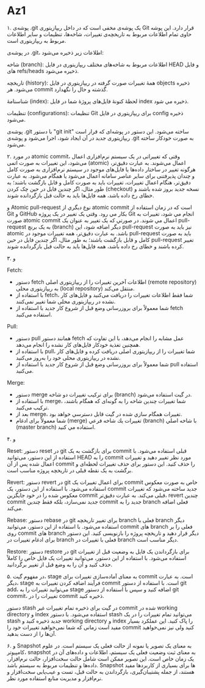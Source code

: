 # Az1

۱. پوشه‌ی .git یک پوشه‌ی مخفی است که در داخل ریپازیتوری Git قرار دارد. این پوشه حاوی تمام اطلاعات مربوط به تاریخچه‌ی تغییرات، شاخه‌ها، تنظیمات و سایر اطلاعات مربوط به ریپازیتوری است.

در پوشه‌ی .git، اطلاعات زیر ذخیره می‌شود:

شاخه (branch): اطلاعات مربوط به شاخه‌های مختلف ریپازیتوری در فایل HEAD و فایل های refs/heads ذخیره می‌شود.

تاریخچه (history): همهٔ تغییرات صورت گرفته در ریپازیتوری در فایل objects ذخیره می‌شود. هر commit گذشته و حال را نگهدارد.

شناسنامۀ (index): لحظۀ کنونۀ فایل‌های پروژۀ شما در فایل index ذخیره مي شود.

تنظيمات (configurations): تنظيمات Git برای ريپازيتوري در فايل config ذخيره می‌شود.

پوشه‌ی .git با دستور "git init" ساخته می‌شود. این دستور در پوشه‌ای که قرار است ریپازیتوری جدید در آن ایجاد شود، اجرا می‌شود و پوشه‌ی .git به صورت خودکار ساخته می‌شود.

۲. در مورد atomic commit، وقتی که تغییراتی در یک سیستم نرم‌افزاری اعمال می‌شود، این تغییرات به صورت اتمی (atomic) اعمال می‌شوند. به عبارت دقیق‌تر، هرگونه تغییر در ساختار داده‌ها یا فایل‌های موجود در سیستم نرم‌افزاری به صورت کامل و چندان پذیرفتنی برای سایر عناصر سامانه اعمال می‌شود یا همگام می‌شود. به عبارت دقیق‌تر، هنگام اعمال تغییرات، تغییرات باید به صورت کامل و قابل بازگشت باشند؛ به طور مثال، اگر چندین فایل در حین چک کردن (checkout) نسخه جدید بروز شده باشند و خطای رخ داده باشد، همه فایل‌ها باید به حالت قبل بازگردانده شوند.

و Atomic pull-request نوع ديگري از atomic commit است که در زمان استفاده از Git و GitHub بکار مي رود. وقتي يک تغيير در يک پروژه Git انجام مي شود، تغييرات به صورت atomic commit اعمال مي شوند. در صورتي که يک تغيير به عنوان یک pull-request به یک برنچ (branch) دیگر اضافه شود، این pull-request نیز باید به صورت atomic باشد. به عبارت دقیق‌تر، همه تغییرات موجود در pull-request باید به صورت کامل و قابل بازگشت باشند؛ به طور مثال، اگر چندین فایل در حین pull-request تغییر کرده باشند و خطای رخ داده باشد، همه فایل‌ها باید به حالت قبل بازگردانده شوند.

۳. و

Fetch:
   - دستور fetch اطلاعات آخرین تغییرات را از ریپازیتوری اصلی (remote repository) به ریپازیتوری محلی (local repository) منتقل می‌کند.
   - با استفاده از fetch، شما فقط اطلاعات تغییرات را دریافت می‌کنید و فایل‌های کار نشده در ریپازیتوری محلی شما تغییر نمی‌کنند.
   - شما معمولاً برای بروزرسانی وضع قبل از شروع کار جدید با استفاده از fetch استفاده می‌کنید.

Pull:
   - دستور pull همانند دستور fetch عمل مشابه را انجام می‌دهد، با این تفاوت که همچنین تغذية خودکار فایل‌های کار نشده را انجام می‌دهد.
   - با استفاده از pull، شما تغییرات را از ریپازیتوری اصلی دریافت کرده و فایل‌های کار نشده در ریپازیتوری محلی خود را به‌روز می‌کنید.
   - شما معمولاً برای بروزرسانی وضع قبل از شروع کار جدید با استفاده از pull استفاده می‌کنید.

Merge:
   - دستور merge برای ترکیب تغییرات دو شاخه (branch) در گیت استفاده می‌شود.
   - با استفاده از merge، شما تغییرات چندین شاخه را به گونه‌ای که همگام باشند، ترکیب می‌کنید.
   - بعد از merge، تغييرات همگام سازي شده در گيت قابل دسترسي خواهد بود.
   - شما معمولاً برای ادغام (merge) تغييرات يك شاخه فرعي (branch) با شاخه اصلي (master branch) استفاده مي كنيد.

۴. و

Reset:
دستور reset در git برای بازگشت به یک commit قبلی استفاده می‌شود. با استفاده از این دستور، می‌توانید HEAD را به commit مورد نظر تغییر دهید و تغییرات اعمال شده پس از آن commit را حذف کنید. این دستور برای حذف تغییرات لحظه‌ای و برگشت به یک نقطه قبلی در تاریخچه پروژه مناسب است.

Revert:
دستور revert در git برای اعمال تغییرات یک commit خاص به صورت معکوس استفاده می‌شود. با استفاده از این دستور، یک commit جدید ساخته می‌شود که تغییرات معکوس شده را در خود جایگزین commit قبلی می‌کند. به عبارت دقیق‌تر، revert چندین commit جدید نمی‌سازد، بلکه فقط چندین commit جدید را به branch فعلی اضافه می‌کند.

Rebase:
دستور rebase در git برای تغییر تاریخچه branch فعلی با branch دیگر استفاده می‌شود. با استفاده از این دستور، می‌توانید commit های branch فعلی را بر روی commit های branch دیگر قرار دهید و تاریخچه پروژه را بازنویسی کنید. این دستور برای ادغام تغییرات در branch فعلی با تغییرات در branch دیگر مناسب است.

Restore:
دستور restore در git برای بازگرداندن یک فایل به وضعیت قبل از تغییرات استفاده می‌شود. با استفاده از این دستور، می‌توانید تغییرات یک فایل خاص را کاملاً حذف کنید و آن را به وضع قبل از تغییر برگردانید.

۵. در مفهوم گیت، stage به معنای آماده‌سازی تغییرات برای commit است. به عبارت دیگر، stage فرآیند اضافه کردن تغییرات به commit است. با استفاده از دستور git add، می‌توانید تغییرات را به stage اضافه کنید و سپس با استفاده از دستور git commit، تغییرات را در commit ذخیره کنید.

دستور stash در گیت برای ذخیره تمام تغییرات غیر commit شده در working directory و index استفاده می‌شود. با دستور stash می‌توانید تمام تغییرات را در یک stash جدید ذخیره کنید و working directory و index را پاک کنید. این عملکرد بسیار مفید است زمانی که شما نمی‌خواهید تغییرات خود را commit کنید ولی نیز نمی‌خواهید آن‌ها را از دست بدهید.

۶. و Snapshot به معنای یک تصویر یا نمونه از حالت فعلی یک سیستم است. در علوم کامپیوتر، snapshot به معنای ثبت وضعیت فعلی یک سیستم، اطلاعات و داده‌های آن در یک زمان خاص است. این تصویر ممکن است شامل حالت سخت‌افزار، حالت نرم‌افزار، داده‌ها و تنظیمات مربوط به سیستم باشد. Snapshot ها برای بسیاری از کاربردها مفید هستند، از جمله پشتیبان‌گیری، بازگرداندن به حالت قبل، تست و عیب‌یابی سخت‌افزار و نرم‌افزار و مدیریت منابع استفاده مورد نظر.

